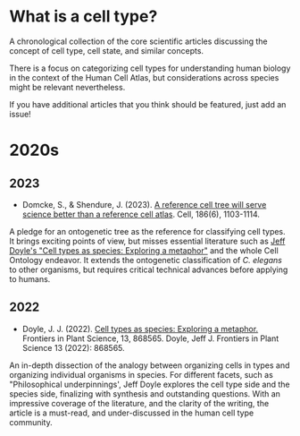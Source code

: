# What is a cell type? 

A chronological collection of the core scientific articles discussing the concept of cell type, cell state, and similar concepts.

There is a focus on categorizing cell types for understanding human biology in the context of the Human Cell Atlas, but considerations across species might be relevant nevertheless.

If you have additional articles that you think should be featured, just add an issue! 

# 2020s

## 2023 

- Domcke, S., & Shendure, J. (2023). [A reference cell tree will serve science better than a reference cell atlas](https://doi.org/10.1016/j.cell.2023.02.016). Cell, 186(6), 1103-1114.

A pledge for an ontogenetic tree as the reference for classifying cell types. It brings exciting points of view, but misses essential literature such as [Jeff Doyle's "Cell types as species: Exploring a metaphor"](https://doi.org/10.3389/fpls.2022.868565) and the whole Cell Ontology endeavor. It extends the ontogenetic classification of *C. elegans* to other organisms, but requires critical technical advances before applying to humans.


## 2022 

- Doyle, J. J. (2022). [Cell types as species: Exploring a metaphor.](https://doi.org/10.3389/fpls.2022.868565) Frontiers in Plant Science, 13, 868565. Doyle, Jeff J.  Frontiers in Plant Science 13 (2022): 868565.

An in-depth dissection of the analogy between organizing cells in types and organizing individual organisms in species. For different facets, such as "Philosophical underpinnings', Jeff Doyle explores the cell type side and the species side, finalizing with synthesis and outstanding questions. With an impressive coverage of the literature, and the clarity of the writing, the article is a must-read, and under-discussed in the human cell type community.  


